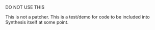 DO NOT USE THIS

This is not a patcher. 
This is a test/demo for code to be included into Synthesis itself at some point.


